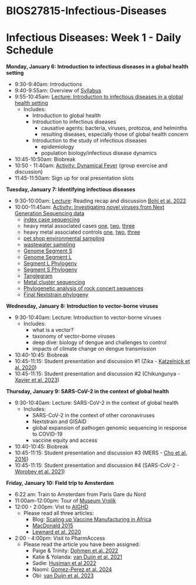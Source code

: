 # BIOS27815-Infectious-Diseases

# Infectious Diseases: Week 1 - Daily Schedule

**Monday, January 6:  Introduction to infectious diseases in a global health setting**

* 9:30-9:40am: Introductions 
* 9:40-9:55am: Overview of [Syllabus](https://github.com/brooklabteam/BIOS27815-Infectious-Diseases/blob/main/course-info/Syllabus-Infectious-Diseases.pdf)
* 9:55-10:45am: [Lecture: Introduction to infectious diseases in a global health setting](https://github.com/brooklabteam/BIOS27815-Infectious-Diseases/blob/main/lectures/IntroIDGlobalhealth.pdf)
  * Includes:
      * Introduction to global health
      * Introduction to infectious diseases
        * causative agents: bacteria, viruses, protozoa, and helminths
        * resulting diseases, especially those of global health concern
      * Introduction to the study of infectious diseases
        * epidemiology
        * population biology/infectious disease dynamics
* 10:45-10:50am: Biobreak
* 10:50 - 11:40am: [Activity: Dynamical Fever](https://github.com/brooklabteam/BIOS27815-Infectious-Diseases/blob/main/activities/Dynamical_Fever/Dynamical_Fever_Download.zip) (group exercise and discussion)
* 11:45-11:50am: Sign up for oral presentation slots



**Tuesday, January 7:  Identifying infectious diseases**

* 9:30-10:00am: [Lecture](https://github.com/brooklabteam/BIOS27815-Infectious-Diseases/blob/main/lectures/RecapBohl2022.pdf): Reading recap and discussion [Bohl et al. 2022](https://github.com/brooklabteam/BIOS27815-Infectious-Diseases/blob/main/readings/Bohl%20et%20al%202022_mNGS%20and%20viral%20discovery%20in%20a%20low%20resource%20setting.pdf)
* 10:00-11:45am: [Activity: Investigating novel viruses from Next Generation Sequencing data](https://github.com/brooklabteam/BIOS27815-Infectious-Diseases/blob/main/activities/NGS-Outbreak-Investigation.pdf)
  * [index case sequencing](https://artic-network.github.io/artic-live/gc/index_case_title.html)
  * heavy metal associated cases [one](https://artic-network.github.io/artic-live/gc/case_2_title.html), [two](https://artic-network.github.io/artic-live/gc/case_3_title.html), [three](https://artic-network.github.io/artic-live/gc/case_4_title.html)
  * heavy metal associated controls [one](https://artic-network.github.io/artic-live/gc/control_1_title.html), [two](https://artic-network.github.io/artic-live/gc/control_2_title.html), [three](https://artic-network.github.io/artic-live/gc/control_3_title.html)
  * [pet shop environmental sampling](https://artic-network.github.io/artic-live/gc/pet_shop_env_title.html)
  * [wastewater sampling](https://artic-network.github.io/artic-live/gc/wastewater_seq_title.html)
  * [Genome Segment S](https://artic-network.github.io/artic-live/gc/segment_S.fasta.txt)
  * [Genome Segment L](https://artic-network.github.io/artic-live/gc/segment_L.fasta.txt)
  * [Segment L Phylogeny](https://nextstrain.org/community/emmahodcroft/GC/arenavirus/L)
  * [Segment S Phylogeny](https://nextstrain.org/community/emmahodcroft/GC/arenavirus/S)
  * [Tanglegram](https://nextstrain.org/community/emmahodcroft/GC/arenavirus/S:community/emmahodcroft/GC/arenavirus/L)
  * [Metal cluster sequencing](https://nextstrain.org/community/emmahodcroft/GC/HMFV/FC)
  * [Phylogenetic analysis of rock concert sequences](https://nextstrain.org/community/emmahodcroft/GC/HMFV/FC?p=grid)
  * [Final Nextstrain phylogeny](https://nextstrain.org/community/emmahodcroft/GC/HMFV/SC?p=grid)
  

**Wednesday, January 8:  Introduction to vector-borne viruses**

* 9:30-10:40am: Lecture: Introduction to vector-borne viruses
  * Includes:
      * what is a vector?
      * taxonomy of vector-borne viruses
      * deep dive: biology of dengue and challenges to control
      * impacts of climate change on dengue transmission
* 10:40-10:45: Biobreak
* 10:45-11:15: Student presentation and discussion #1 (Zika - [Katzelnick et al. 2020](https://github.com/brooklabteam/BIOS27815-Infectious-Diseases/blob/main/readings/Katzelnick_et_al_2020_Zika%20virus%20infection%20enhances%20future%20risk%20of%20severe%20dengue%20disease.pdf))
* 10:45-11:15: Student presentation and discussion #2 (Chikungunya - [Xavier et al. 2023](https://github.com/brooklabteam/BIOS27815-Infectious-Diseases/blob/main/readings/Xavier_et_al_2023_Increased%20interregional%20virus%20exchange%20and%20nucleotide%20diversity%20outline%20the%20expansion%20of%20chikungunya%20virus%20in%20Brazil.pdf))
      
**Thursday, January 9:  SARS-CoV-2 in the context of global health**

* 9:30-10:40am: Lecture: SARS-CoV-2 in the context of global health
  * Includes:
      * SARS-CoV-2 in the context of other coronaviruses
      * Nextstrain and GISAID
      * global expansion of pathogen genomic sequencing in response to COVID-19
      * vaccine equity and access
* 10:40-10:45: Biobreak
* 10:45-11:15: Student presentation and discussion #3 (MERS - [Cho et al. 2016](https://github.com/brooklabteam/BIOS27815-Infectious-Diseases/blob/main/readings/Cho_et_al_2016_MERS-CoV%20outbreak%20following%20a%20single%20patient%20exposure%20in%20an%20emergency%20room%20in%20South%20Korea.pdf))
* 10:45-11:15: Student presentation and discussion #4 (SARS-CoV-2 - [Worobey et al. 2021](https://github.com/brooklabteam/BIOS27815-Infectious-Diseases/blob/main/readings/Worobey_et_al_2022_Huanan%20Seafood%20Market%20at%20the%20epicenter%20of%20the%20COVID-19%20pandemic.pdf))
      
**Friday, January 10:  Field trip to Amsterdam**

* 6:22 am: Train to Amsterdam from Paris Gare du Nord
* 11:00am-12:00pm: Tour of [Museum Vrolik](http://www.museumvrolik.nl/en/)
* 12:00 - 2:00pm: Vist to [AIGHD](https://www.aighd.org)
  * Please read all three articles:
    * Blog: [Scaling up Vaccine Manufacturing in Africa](https://healthgovernance.ideasoneurope.eu/2024/09/27/scaling-up-vaccine-manufacturing-in-africa-the-team-europe-initiative/)
    * [MacDonald 2015](https://github.com/brooklabteam/BIOS27815-Infectious-Diseases/blob/main/readings/MacDonald_2015_Vaccine%20hesitancy-Definition%2C%20scope%20and%20determinants.pdf)
    * [Lewnard et al. 2020](https://github.com/brooklabteam/BIOS27815-Infectious-Diseases/blob/main/readings/Lewnard_et_al_2020_Childhood%20vaccines%20and%20antibiotic%20use%20in%20low-%20and%20middle-income%20countries.pdf)
* 2:00 - 4:00pm: Visit to PharmAccess
  * Please read the article you have been assigned:
    * Paige & Trinity: [Dohmen et al. 2022](https://github.com/brooklabteam/BIOS27815-Infectious-Diseases/blob/main/readings/Dohmen%20et%20al%202022_Digital%20health%20exchange%20in%20Kenya.pdf)
    * Katie & Yolanda: [van Duijn et al. 2021](https://github.com/brooklabteam/BIOS27815-Infectious-Diseases/blob/main/readings/van_Duijn_et_al_2021_Connected%20diagnostics%20to%20improve%20malaria%20services%20in%20Kenya.pdf)
    * Sadie: [Husiman et al 2022](https://github.com/brooklabteam/BIOS27815-Infectious-Diseases/blob/main/readings/Huisman_et_al_2022_Digital%20Mobile%20Health%20Platform%20for%20LMICs.pdf)
    * Naomi: [Gomez-Perez et al. 2024](https://github.com/brooklabteam/BIOS27815-Infectious-Diseases/blob/main/readings/Gomez-Perez_et_al_2024_Preparing%20SSA%20healthcare%20for%20future%20outbreaks%20-%20insights%20from%20COVID-19.pdf)
    * Obi: [van Duijn et al. 2023](https://github.com/brooklabteam/BIOS27815-Infectious-Diseases/blob/main/readings/van_Duijn%20et%20al%202023_COVID-19%20response%20in%20Kenya.pdf)

    
      